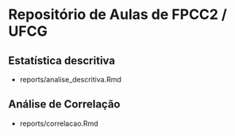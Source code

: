 # Repositório de Aulas de FPCC2 / UFCG

## Estatística descritiva

* reports/analise_descritiva.Rmd

## Análise de Correlação

* reports/correlacao.Rmd
